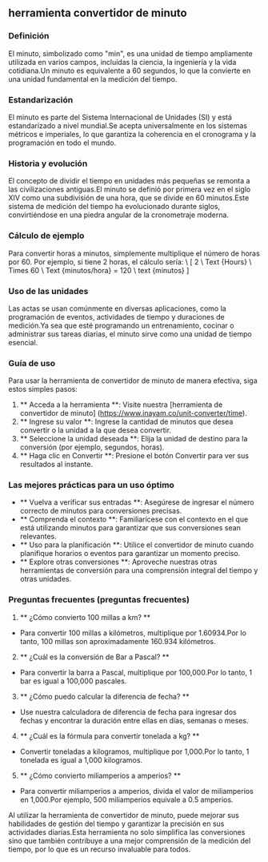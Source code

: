 ## herramienta convertidor de minuto

### Definición
El minuto, simbolizado como "min", es una unidad de tiempo ampliamente utilizada en varios campos, incluidas la ciencia, la ingeniería y la vida cotidiana.Un minuto es equivalente a 60 segundos, lo que la convierte en una unidad fundamental en la medición del tiempo.

### Estandarización
El minuto es parte del Sistema Internacional de Unidades (SI) y está estandarizado a nivel mundial.Se acepta universalmente en los sistemas métricos e imperiales, lo que garantiza la coherencia en el cronograma y la programación en todo el mundo.

### Historia y evolución
El concepto de dividir el tiempo en unidades más pequeñas se remonta a las civilizaciones antiguas.El minuto se definió por primera vez en el siglo XIV como una subdivisión de una hora, que se divide en 60 minutos.Este sistema de medición del tiempo ha evolucionado durante siglos, convirtiéndose en una piedra angular de la cronometraje moderna.

### Cálculo de ejemplo
Para convertir horas a minutos, simplemente multiplique el número de horas por 60. Por ejemplo, si tiene 2 horas, el cálculo sería:
\ [
2 \ Text {Hours} \ Times 60 \ Text {minutos/hora} = 120 \ text {minutos}
\]

### Uso de las unidades
Las actas se usan comúnmente en diversas aplicaciones, como la programación de eventos, actividades de tiempo y duraciones de medición.Ya sea que esté programando un entrenamiento, cocinar o administrar sus tareas diarias, el minuto sirve como una unidad de tiempo esencial.

### Guía de uso
Para usar la herramienta de convertidor de minuto de manera efectiva, siga estos simples pasos:
1. ** Acceda a la herramienta **: Visite nuestra [herramienta de convertidor de minuto] (https://www.inayam.co/unit-converter/time).
2. ** Ingrese su valor **: Ingrese la cantidad de minutos que desea convertir o la unidad a la que desea convertir.
3. ** Seleccione la unidad deseada **: Elija la unidad de destino para la conversión (por ejemplo, segundos, horas).
4. ** Haga clic en Convertir **: Presione el botón Convertir para ver sus resultados al instante.

### Las mejores prácticas para un uso óptimo
- ** Vuelva a verificar sus entradas **: Asegúrese de ingresar el número correcto de minutos para conversiones precisas.
- ** Comprenda el contexto **: Familiarícese con el contexto en el que está utilizando minutos para garantizar que sus conversiones sean relevantes.
- ** Uso para la planificación **: Utilice el convertidor de minuto cuando planifique horarios o eventos para garantizar un momento preciso.
- ** Explore otras conversiones **: Aproveche nuestras otras herramientas de conversión para una comprensión integral del tiempo y otras unidades.

### Preguntas frecuentes (preguntas frecuentes)

1. ** ¿Cómo convierto 100 millas a km? **
- Para convertir 100 millas a kilómetros, multiplique por 1.60934.Por lo tanto, 100 millas son aproximadamente 160.934 kilómetros.

2. ** ¿Cuál es la conversión de Bar a Pascal? **
- Para convertir la barra a Pascal, multiplique por 100,000.Por lo tanto, 1 bar es igual a 100,000 pascales.

3. ** ¿Cómo puedo calcular la diferencia de fecha? **
- Use nuestra calculadora de diferencia de fecha para ingresar dos fechas y encontrar la duración entre ellas en días, semanas o meses.

4. ** ¿Cuál es la fórmula para convertir tonelada a kg? **
- Convertir toneladas a kilogramos, multiplique por 1,000.Por lo tanto, 1 tonelada es igual a 1,000 kilogramos.

5. ** ¿Cómo convierto miliamperios a amperios? **
- Para convertir miliamperios a amperios, divida el valor de miliamperios en 1,000.Por ejemplo, 500 miliamperios equivale a 0.5 amperios.

Al utilizar la herramienta de convertidor de minuto, puede mejorar sus habilidades de gestión del tiempo y garantizar la precisión en sus actividades diarias.Esta herramienta no solo simplifica las conversiones sino que también contribuye a una mejor comprensión de la medición del tiempo, por lo que es un recurso invaluable para todos.
